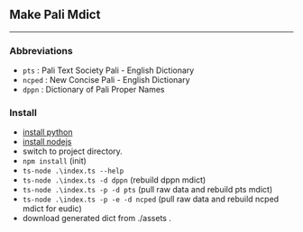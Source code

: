 ## Make Pali Mdict 
---
### Abbreviations
- `pts` : Pali Text Society Pali - English Dictionary
- `ncped` : New Concise Pali - English Dictionary
- `dppn` : Dictionary of Pali Proper Names

### Install
- [install python](https://www.python.org)
- [install nodejs](https://nodejs.org)
- switch to project directory.
- `npm install` (init)
- `ts-node .\index.ts --help`
- `ts-node .\index.ts -d dppn` (rebuild dppn mdict)
- `ts-node .\index.ts -p -d pts` (pull raw data and rebuild pts mdict)
- `ts-node .\index.ts -p -e -d ncped` (pull raw data and rebuild ncped mdict for eudic)
- download generated dict from ./assets .
